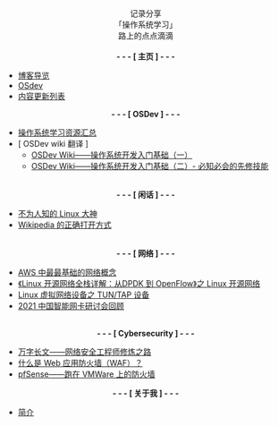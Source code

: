 


<center>记录分享<br> 「操作系统学习」<br> 路上的点点滴滴</center>

<br>

<center><strong> - - - [ 主页 ] - - - </strong></center>

- [博客导览](README.md)
- [OSdev](osdev/)
- [内容更新列表](index_update.md)




<center><strong> - - - [ OSDev ] - - - </strong></center>

- [ 操作系统学习资源汇总 ](osdev/os-res_v1.0.md)  
- [ OSDev wiki 翻译 ]
    * [OSDev Wiki——操作系统开发入门基础（一）](osdev/OSDevWiki-BasicInformation-Introduction.md)
    * [OSDev Wiki——操作系统开发入门基础（二）- 必知必会的先修技能](osdev/OSDevWiki-Required_Knowledge.md)


<br>

<center><strong> - - - [ 闲话 ] - - - </strong></center>

- [ 不为人知的 Linux 大神 ](talking/20_facts_about_Linus_Torvalds.md)
- [ Wikipedia 的正确打开方式 ](talking/open_WikiPedia_in_correct_way.md)
    


<br>

<center><strong> - - - [ 网络 ] - - - </strong></center>

- [ AWS 中最最基础的网络概念 ](net/basic_aws_network_concepts.md)
- [《Linux 开源网络全栈详解：从DPDK 到 OpenFlow》之 Linux 开源网络](net/linux_opensource_network.md)
- [ Linux 虚拟网络设备之 TUN/TAP 设备 ](net/linux_tun_tap.md)
- [2021 中国智能网卡研讨会回顾](net/2021_SmartNIC_Conference.md)



<br>
<center><strong> - - - [ Cybersecurity ] - - - </strong></center>


- [ 万字长文——网络安全工程师修炼之路 ](cybersecurity/cybersecurity_career.md)
- [ 什么是 Web 应用防火墙（WAF）？ ](cybersecurity/what_is_waf.md)
- [ pfSense——跑在 VMWare 上的防火墙 ](cybersecurity/pfSense_firewall_on_VM.md)




<center><strong> - - - [ 关于我 ] - - - </strong></center>

- [简介](about/)

<!--- 自我教育/selfedu-->
<!--    * [如何更易获得有效帮助？· 困扰分析模板](cmty/hb_ask4help.md)-->

